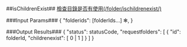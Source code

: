 ##isChildrenExist##
[檢查目錄是否有使用(/folder/ischildrenexist/)](https://creative.asuscloud.com/content/index.jsp?p=ir&index=3&len=10&id=7&cid=8)

###Input Params###
	{
		"folderids": [folderIds...] ✻, 
	}

###Output Results###
	{
		"status": statusCode,
		"requestfolders": [
			{
				"id": folderId,
				"childrenexist": [ 0 | 1 ]
			}
		]
	}